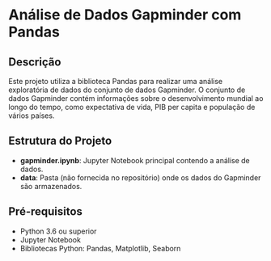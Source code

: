 # Análise de Dados Gapminder com Pandas

## Descrição
Este projeto utiliza a biblioteca Pandas para realizar uma análise exploratória de dados do conjunto de dados Gapminder. O conjunto de dados Gapminder contém informações sobre o desenvolvimento mundial ao longo do tempo, como expectativa de vida, PIB per capita e população de vários países.

## Estrutura do Projeto

- **gapminder.ipynb**: Jupyter Notebook principal contendo a análise de dados.
- **data**: Pasta (não fornecida no repositório) onde os dados do Gapminder são armazenados.

## Pré-requisitos
- Python 3.6 ou superior
- Jupyter Notebook
- Bibliotecas Python: Pandas, Matplotlib, Seaborn
